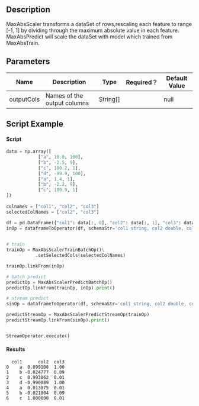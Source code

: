 ## Description
MaxAbsScaler transforms a dataSet of rows,rescaling each feature to range
 [-1, 1] by dividing through the maximum absolute value in each feature.
 MaxAbsPredict will scale the dataSet with model which trained from MaxAbsTrain.

## Parameters
| Name | Description | Type | Required？ | Default Value |
| --- | --- | --- | --- | --- |
| outputCols | Names of the output columns | String[] |  | null |


## Script Example

#### Script


```python
data = np.array([
            ["a", 10.0, 100],
            ["b", -2.5, 9],
            ["c", 100.2, 1],
            ["d", -99.9, 100],
            ["a", 1.4, 1],
            ["b", -2.2, 9],
            ["c", 100.9, 1]
])
             
colnames = ["col1", "col2", "col3"]
selectedColNames = ["col2", "col3"]

df = pd.DataFrame({"col1": data[:, 0], "col2": data[:, 1], "col3": data[:, 2]})
inOp = dataframeToOperator(df, schemaStr='col1 string, col2 double, col3 long', op_type='batch')
         

# train
trainOp = MaxAbsScalerTrainBatchOp()\
           .setSelectedCols(selectedColNames)

trainOp.linkFrom(inOp)

# batch predict
predictOp = MaxAbsScalerPredictBatchOp()
predictOp.linkFrom(trainOp, inOp).print()

# stream predict
sinOp = dataframeToOperator(df, schemaStr='col1 string, col2 double, col3 long', op_type='stream')

predictStreamOp = MaxAbsScalerPredictStreamOp(trainOp)
predictStreamOp.linkFrom(sinOp).print()


StreamOperator.execute()

```

#### Results

```
  col1      col2  col3
0    a  0.099108  1.00
1    b -0.024777  0.09
2    c  0.993062  0.01
3    d -0.990089  1.00
4    a  0.013875  0.01
5    b -0.021804  0.09
6    c  1.000000  0.01

```






